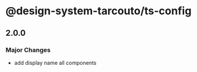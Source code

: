 # @design-system-tarcouto/ts-config

## 2.0.0

### Major Changes

- add display name all components
